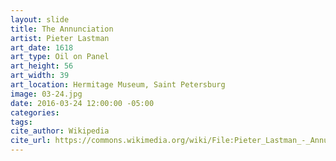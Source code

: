 ```yaml
---
layout: slide
title: The Annunciation
artist: Pieter Lastman
art_date: 1618
art_type: Oil on Panel
art_height: 56
art_width: 39
art_location: Hermitage Museum, Saint Petersburg
image: 03-24.jpg
date: 2016-03-24 12:00:00 -05:00
categories:
tags:
cite_author: Wikipedia
cite_url: https://commons.wikimedia.org/wiki/File:Pieter_Lastman_-_Annunciation_-_WGA12484.jpg
---
```

